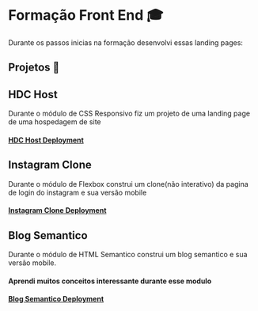 # Formação Front End 🎓
Durante os passos inicias na formação desenvolvi essas landing pages:

## Projetos 🚀

## HDC Host
Durante o módulo de CSS Responsivo fiz um projeto de uma landing page de uma hospedagem de site
#### [HDC Host Deployment ](https://wagnernazarios.github.io/formacao-front-end/7%20-%203%C2%BA%20projeto%20HDC%20Host/index.html)

## Instagram Clone
Durante o módulo de Flexbox construi um clone(não interativo) da pagina de login do instagram e sua versão mobile 
#### [Instagram Clone Deployment](https://wagnernazarios.github.io/formacao-front-end/9%20-%204%C2%BA%20projeto%20Instagram%20Clone/index.html)



## Blog Semantico
Durante o módulo de HTML Semantico construi um blog semantico e sua versão mobile.
#### Aprendi muitos conceitos interessante durante esse modulo
#### [Blog Semantico Deployment](https://wagnernazarios.github.io/formacao-front-end/11%20-%205%C2%BA%20pojeto%20blog%20semanatico/index.html)
